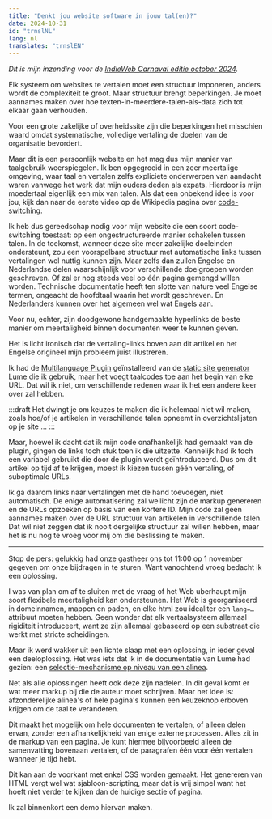 ```yaml
---
title: "Denkt jou website software in jouw tal(en)?"
date: 2024-10-31
id: "trnslNL"
lang: nl
translates: "trnslEN"
---
```


_Dit is mijn inzending voor de [IndieWeb Carnaval editie october 2024](https://tilde.team/~zinricky/multilingualism/)._

Elk systeem om websites te vertalen moet een structuur imponeren, anders wordt de complexiteit te groot. Maar structuur brengt beperkingen. Je moet aannames maken over hoe texten-in-meerdere-talen-als-data zich tot elkaar gaan verhouden.

Voor een grote zakelijke of overheidssite zijn die beperkingen het misschien waard omdat systematische, volledige vertaling de doelen van de organisatie bevordert.

Maar dit is een persoonlijk website en het mag dus mijn manier van taalgebruik weerspiegelen. Ik ben opgegroeid in een zeer meertalige omgeving, waar taal en vertalen zelfs expliciete onderwerpen van aandacht waren vanwege het werk dat mijn ouders deden als expats. Hierdoor is mijn moedertaal eigenlijk een mix van talen. Als dat een onbekend idee is voor jou, kijk dan naar de eerste video op de Wikipedia pagina over [code-switching](https://en.wikipedia.org/wiki/Code-switching).

Ik heb dus gereedschap nodig voor mijn website die een soort code-switching toestaat: op een ongestructureerde manier schakelen tussen talen. In de toekomst, wanneer deze site meer zakelijke doeleinden ondersteunt, zou een voorspelbare structuur met automatische links tussen vertalingen wel nuttig kunnen zijn. Maar zelfs dan zullen Engelse en Nederlandse delen waarschijnlijk voor verschillende doelgroepen worden geschreven. Of zal er nog steeds veel op één pagina gemengd willen worden. Technische documentatie heeft ten slotte van nature veel Engelse termen, ongeacht de hoofdtaal waarin het wordt geschreven. En Nederlanders kunnen over het algemeen wel wat Engels aan.

Voor nu, echter, zijn doodgewone handgemaakte hyperlinks de beste manier om meertaligheid binnen documenten weer te kunnen geven.

Het is licht ironisch dat de vertaling-links boven aan dit artikel en het Engelse origineel mijn probleem juist illustreren.

Ik had de [Multilanguage Plugin](https://lume.land/plugins/multilanguage/) geïnstalleerd van de [static site generator Lume ](https://lume.land) die ik gebruik, maar het voegt taalcodes toe aan het begin van elke URL. Dat wil ik niet, om verschillende redenen waar ik het een andere keer over zal hebben.

:::draft
Het dwingt je om keuzes te maken die ik helemaal niet wil maken, zoals hoe/of je artikelen in verschillende talen opneemt in overzichtslijsten op je site ...
:::

Maar, hoewel ik dacht dat ik mijn code onafhankelijk had gemaakt van de plugin, gingen de links toch stuk toen ik die uitzette. Kennelijk had ik toch een variabel gebruikt die door de plugin werdt geïntroduceerd. Dus om dit artikel op tijd af te krijgen, moest ik kiezen tussen géén vertaling, of suboptimale URLs.

Ik ga daarom links naar vertalingen met de hand toevoegen, niet automatisch. De enige automatisering zal wellicht zijn de markup genereren en de URLs opzoeken op basis van een kortere ID. Mijn code zal geen aannames maken over de URL structuur van artikelen in verschillende talen. Dat wil niet zeggen dat ik nooit dergelijke structuur zal willen hebben, maar het is nu nog te vroeg voor mij om die beslissing te maken.

---

Stop de pers: gelukkig had onze gastheer ons tot 11:00 op 1 november gegeven om onze bijdragen in te sturen. Want vanochtend vroeg bedacht ik een oplossing.

I was van plan om af te sluiten met de vraag of het Web uberhaupt mijn soort flexibele meertaligheid kan ondersteunen. Het Web is georganiseerd in domeinnamen, mappen en paden, en elke html zou idealiter een `lang=…` attribuut moeten hebben. Geen wonder dat elk vertaalsysteem allemaal rigiditeit introduceert, want ze zijn allemaal gebaseerd op een substraat die werkt met stricte scheidingen.

Maar ik werd wakker uit een lichte slaap met een oplossing, in ieder geval een deeloplossing. Het was iets dat ik in de documentatie van Lume had gezien: een [selectie-mechanisme op niveau van een alinea](https://lume.land/plugins/multilanguage/#link-to-a-page-in-current-language).

Net als alle oplossingen heeft ook deze zijn nadelen. In dit geval komt er wat meer markup bij die de auteur moet schrijven. Maar het idee is: afzonderelijke alinea's of hele pagina's kunnen een keuzeknop erboven krijgen om de taal te veranderen.

Dit maakt het mogelijk om hele documenten te vertalen, of alleen delen ervan, zonder een afhankelijkheid van enige externe processen. Alles zit in de markup van een pagina. Je kunt hiermee bijvoorbeeld alleen de samenvatting bovenaan vertalen, of de paragrafen één voor één vertalen wanneer je tijd hebt.

Dit kan aan de voorkant met enkel CSS worden gemaakt. Het genereren van HTML vergt wel wat sjabloon-scripting, maar dat is vrij simpel want het hoeft niet verder te kijken dan de huidige sectie of pagina.

Ik zal binnenkort een demo hiervan maken.



